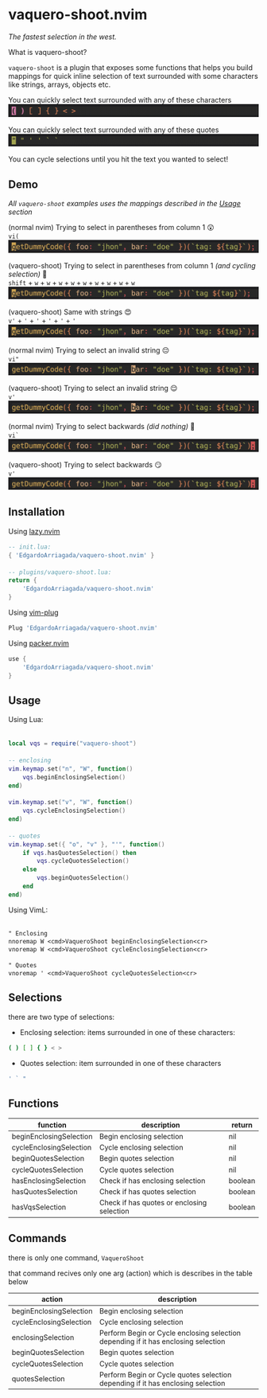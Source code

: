 # vaquero-shoot.nvim

_The fastest selection in the west._

What is vaquero-shoot?

`vaquero-shoot` is a plugin that exposes some functions that helps you build mappings for quick inline selection of text surrounded with some characters like strings, arrays, objects etc.

You can quickly select text surrounded with any of these characters <br />
![complete-enclosing](./images/complete-enclosing.gif)

You can quickly select text surrounded with any of these quotes <br />
![complete-quotes](./images/complete-quotes.gif)

You can cycle selections until you hit the text you wanted to select!

## Demo

_All `vaquero-shoot` examples uses the mappings described in the [Usage](#usage) section_

(normal nvim) Trying to select in parentheses from column 1 😲 <br />
`vi(`
![viparent](./images/viparent.gif)

(vaquero-shoot) Trying to select in parentheses from column 1 _(and cycling selection)_ 🤯 <br />
`shift` + `w` + `w` + `w` + `w` + `w` + `w` + `w` + `w` + `w`
![vqsenclosing](./images/vqsenclosing.gif)

(vaquero-shoot) Same with strings 😍 <br />
`v'` + `'` + `'` + `'` + `'` + `'`
![cycle-strings](./images/cycle-strings.gif)

(normal nvim) Trying to select an invalid string 😔 <br />
`vi"`
![invalid-string](./images/invalid-string.gif)

(vaquero-shoot) Trying to select an invalid string 😌 <br />
`v'`
![fix-invalid-string](./images/fix-invalid-string.gif)

(normal nvim) Trying to select backwards _(did nothing)_ 🫥 <br />
`` vi` ``
![invalid-select-backwards](./images/invalid-selection-backwards.gif)

(vaquero-shoot) Trying to select backwards 😏 <br />
`v'`
![fix-invalid-selection-backwards](./images/fix-invalid-selection-backwards.gif)

## Installation

Using [lazy.nvim](https://github.com/folke/lazy.nvim)

```lua
-- init.lua:
{ 'EdgardoArriagada/vaquero-shoot.nvim' }

-- plugins/vaquero-shoot.lua:
return {
    'EdgardoArriagada/vaquero-shoot.nvim'
}
```

Using [vim-plug](https://github.com/junegunn/vim-plug)

```lua
Plug 'EdgardoArriagada/vaquero-shoot.nvim'
```

Using [packer.nvim](https://github.com/wbthomason/packer.nvim)

```lua
use {
    'EdgardoArriagada/vaquero-shoot.nvim'
}
```

## Usage

Using Lua:

```lua

local vqs = require("vaquero-shoot")

-- enclosing
vim.keymap.set("n", "W", function()
    vqs.beginEnclosingSelection()
end)

vim.keymap.set("v", "W", function()
    vqs.cycleEnclosingSelection()
end)

-- quotes
vim.keymap.set({ "o", "v" }, "'", function()
    if vqs.hasQuotesSelection() then
        vqs.cycleQuotesSelection()
    else
        vqs.beginQuotesSelection()
    end
end)
```

Using VimL:

```vim

" Enclosing
nnoremap W <cmd>VaqueroShoot beginEnclosingSelection<cr>
vnoremap W <cmd>VaqueroShoot cycleEnclosingSelection<cr>

" Quotes
vnoremap ' <cmd>VaqueroShoot cycleQuotesSelection<cr>
```

## Selections

there are two type of selections:

- Enclosing selection: items surrounded in one of these characters:

```bash
( ) [ ] { } < >
```

- Quotes selection: item surrounded in one of these characters

```bash
' ` "
```

## Functions

| function                | description                                | return  |
| ----------------------- | ------------------------------------------ | ------- |
| beginEnclosingSelection | Begin enclosing selection                  | nil     |
| cycleEnclosingSelection | Cycle enclosing selection                  | nil     |
| beginQuotesSelection    | Begin quotes selection                     | nil     |
| cycleQuotesSelection    | Cycle quotes selection                     | nil     |
| hasEnclosingSelection   | Check if has enclosing selection           | boolean |
| hasQuotesSelection      | Check if has quotes selection              | boolean |
| hasVqsSelection         | Check if has quotes or enclosing selection | boolean |

## Commands

there is only one command, `VaqueroShoot`

that command recives only one arg (action) which is describes in the table below

| action                  | description                                                                        |
| ----------------------- | ---------------------------------------------------------------------------------- |
| beginEnclosingSelection | Begin enclosing selection                                                          |
| cycleEnclosingSelection | Cycle enclosing selection                                                          |
| enclosingSelection      | Perform Begin or Cycle enclosing selection depending if it has enclosing selection |
| beginQuotesSelection    | Begin quotes selection                                                             |
| cycleQuotesSelection    | Cycle quotes selection                                                             |
| quotesSelection         | Perform Begin or Cycle quotes selection depending if it has enclosing selection    |
